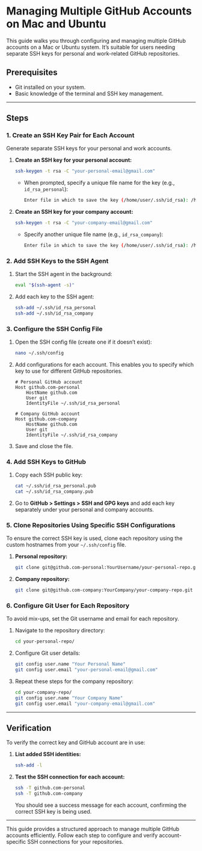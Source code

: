 # Managing Multiple GitHub Accounts on Mac and Ubuntu

This guide walks you through configuring and managing multiple GitHub accounts on a Mac or Ubuntu system. It’s suitable for users needing separate SSH keys for personal and work-related GitHub repositories. 

## Prerequisites

- Git installed on your system.
- Basic knowledge of the terminal and SSH key management.

---

## Steps

### 1. Create an SSH Key Pair for Each Account

Generate separate SSH keys for your personal and work accounts.

1. **Create an SSH key for your personal account:**

   ```bash
   ssh-keygen -t rsa -C "your-personal-email@gmail.com"
   ```

   - When prompted, specify a unique file name for the key (e.g., `id_rsa_personal`):
   
     ```bash
     Enter file in which to save the key (/home/user/.ssh/id_rsa): /home/user/.ssh/id_rsa_personal
     ```

2. **Create an SSH key for your company account:**

   ```bash
   ssh-keygen -t rsa -C "your-company-email@gmail.com"
   ```

   - Specify another unique file name (e.g., `id_rsa_company`):
   
     ```bash
     Enter file in which to save the key (/home/user/.ssh/id_rsa): /home/user/.ssh/id_rsa_company
     ```

### 2. Add SSH Keys to the SSH Agent

1. Start the SSH agent in the background:

   ```bash
   eval "$(ssh-agent -s)"
   ```

2. Add each key to the SSH agent:

   ```bash
   ssh-add ~/.ssh/id_rsa_personal
   ssh-add ~/.ssh/id_rsa_company
   ```

### 3. Configure the SSH Config File

1. Open the SSH config file (create one if it doesn’t exist):

   ```bash
   nano ~/.ssh/config
   ```

2. Add configurations for each account. This enables you to specify which key to use for different GitHub repositories.

   ```plaintext
   # Personal GitHub account
   Host github.com-personal
       HostName github.com
       User git
       IdentityFile ~/.ssh/id_rsa_personal

   # Company GitHub account
   Host github.com-company
       HostName github.com
       User git
       IdentityFile ~/.ssh/id_rsa_company
   ```

3. Save and close the file.

### 4. Add SSH Keys to GitHub

1. Copy each SSH public key:

   ```bash
   cat ~/.ssh/id_rsa_personal.pub
   cat ~/.ssh/id_rsa_company.pub
   ```

2. Go to **GitHub > Settings > SSH and GPG keys** and add each key separately under your personal and company accounts.

### 5. Clone Repositories Using Specific SSH Configurations

To ensure the correct SSH key is used, clone each repository using the custom hostnames from your `~/.ssh/config` file.

1. **Personal repository:**

   ```bash
   git clone git@github.com-personal:YourUsername/your-personal-repo.git
   ```

2. **Company repository:**

   ```bash
   git clone git@github.com-company:YourCompany/your-company-repo.git
   ```

### 6. Configure Git User for Each Repository

To avoid mix-ups, set the Git username and email for each repository.

1. Navigate to the repository directory:

   ```bash
   cd your-personal-repo/
   ```

2. Configure Git user details:

   ```bash
   git config user.name "Your Personal Name"
   git config user.email "your-personal-email@gmail.com"
   ```

3. Repeat these steps for the company repository:

   ```bash
   cd your-company-repo/
   git config user.name "Your Company Name"
   git config user.email "your-company-email@gmail.com"
   ```

---

## Verification

To verify the correct key and GitHub account are in use:

1. **List added SSH identities:**

   ```bash
   ssh-add -l
   ```

2. **Test the SSH connection for each account:**

   ```bash
   ssh -T github.com-personal
   ssh -T github.com-company
   ```

   You should see a success message for each account, confirming the correct SSH key is being used.

---

This guide provides a structured approach to manage multiple GitHub accounts efficiently. Follow each step to configure and verify account-specific SSH connections for your repositories.
